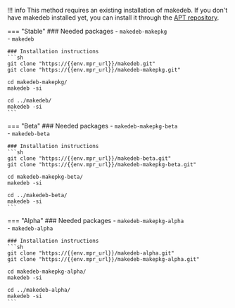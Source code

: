 !!! info
    This method requires an existing installation of makedeb. If you don't have makedeb installed yet, you can install it through the [APT repository](/home/setup/#apt-repository).

=== "Stable"
    ### Needed packages
    - `makedeb-makepkg`   
    - `makedeb`   

    ### Installation instructions
    ```sh
    git clone "https://{{env.mpr_url}}/makedeb.git"
    git clone "https://{{env.mpr_url}}/makedeb-makepkg.git"

    cd makedeb-makepkg/
    makedeb -si

    cd ../makedeb/
    makedeb -si
    ```


=== "Beta"
    ### Needed packages
    - `makedeb-makepkg-beta`   
    - `makedeb-beta`   

    ### Installation instructions
    ```sh
    git clone "https://{{env.mpr_url}}/makedeb-beta.git"
    git clone "https://{{env.mpr_url}}/makedeb-makepkg-beta.git"

    cd makedeb-makepkg-beta/
    makedeb -si

    cd ../makedeb-beta/
    makedeb -si
    ```


=== "Alpha"
    ### Needed packages
    - `makedeb-makepkg-alpha`   
    - `makedeb-alpha`   

    ### Installation instructions
    ```sh
    git clone "https://{{env.mpr_url}}/makedeb-alpha.git"
    git clone "https://{{env.mpr_url}}/makedeb-makepkg-alpha.git"

    cd makedeb-makepkg-alpha/
    makedeb -si

    cd ../makedeb-alpha/
    makedeb -si
    ```
